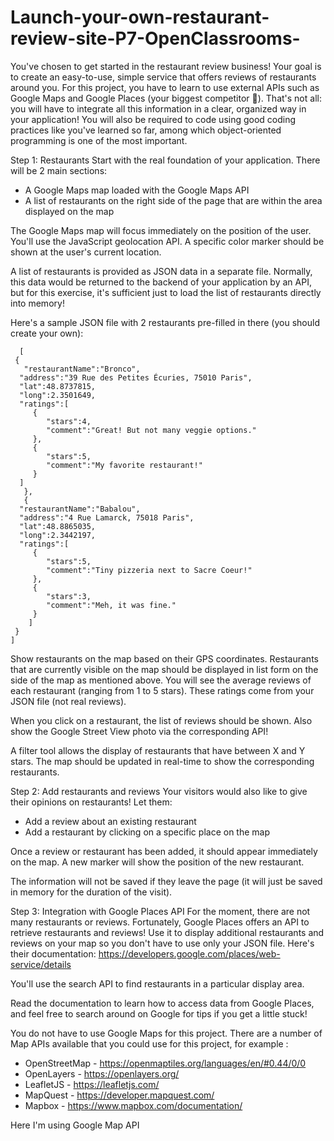 # Launch-your-own-restaurant-review-site-P7-OpenClassrooms-
You've chosen to get started in the restaurant review business! Your goal is to create an easy-to-use, simple service that offers reviews of restaurants around you.  For this project, you have to learn to use external APIs such as Google Maps and Google Places (your biggest competitor 😬). That's not all: you will have to integrate all this information in a clear, organized way in your application!  You will also be required to code using good coding practices like you've learned so far, among which object-oriented programming is one of the most important.

Step 1: Restaurants
Start with the real foundation of your application. There will be 2 main sections:
- A Google Maps map loaded with the Google Maps API
- A list of restaurants on the right side of the page that are within the area displayed on the map

The Google Maps map will focus immediately on the position of the user. You'll use the JavaScript geolocation API. A specific color marker should be shown at the user's current location.

A list of restaurants is provided as JSON data in a separate file. Normally, this data would be returned to the backend of your application by an API, but for this exercise, it's sufficient just to load the list of restaurants directly into memory!

Here's a sample JSON file with 2 restaurants pre-filled in there (you should create your own):


      [
     {
       "restaurantName":"Bronco",
      "address":"39 Rue des Petites Écuries, 75010 Paris",
      "lat":48.8737815,
      "long":2.3501649,
      "ratings":[
         {
            "stars":4,
            "comment":"Great! But not many veggie options."
         },
         {
            "stars":5,
            "comment":"My favorite restaurant!"
         }
      ]
       },
       {
      "restaurantName":"Babalou",
      "address":"4 Rue Lamarck, 75018 Paris",
      "lat":48.8865035,
      "long":2.3442197,
      "ratings":[
         {
            "stars":5,
            "comment":"Tiny pizzeria next to Sacre Coeur!"
         },
         {
            "stars":3,
            "comment":"Meh, it was fine."
         }
        ]
     }
    ]


Show restaurants on the map based on their GPS coordinates. Restaurants that are currently visible on the map should be displayed in list form on the side of the map as mentioned above. You will see the average reviews of each restaurant (ranging from 1 to 5 stars). These ratings come from your JSON file (not real reviews).

When you click on a restaurant, the list of reviews should be shown. Also show the Google Street View photo via the corresponding API! 

A filter tool allows the display of restaurants that have between X and Y stars. The map should be updated in real-time to show the corresponding restaurants.

Step 2: Add restaurants and reviews
Your visitors would also like to give their opinions on restaurants!
Let them:
- Add a review about an existing restaurant
- Add a restaurant by clicking on a specific place on the map

Once a review or restaurant has been added, it should appear immediately on the map. A new marker will show the position of the new restaurant.

The information will not be saved if they leave the page (it will just be saved in memory for the duration of the visit).

Step 3: Integration with Google Places API
For the moment, there are not many restaurants or reviews. Fortunately, Google Places offers an API to retrieve restaurants and reviews! Use it to display additional restaurants and reviews on your map so you don't have to use only your JSON file. Here's their documentation: https://developers.google.com/places/web-service/details

You'll use the search API to find restaurants in a particular display area.

Read the documentation to learn how to access data from Google Places, and feel free to search around on Google for tips if you get a little stuck!

You do not have to use Google Maps for this project. There are a number of Map APIs available that you could use for this project, for example :

- OpenStreetMap - https://openmaptiles.org/languages/en/#0.44/0/0
- OpenLayers - https://openlayers.org/
- LeafletJS - https://leafletjs.com/
- MapQuest - https://developer.mapquest.com/
- Mapbox - https://www.mapbox.com/documentation/

Here I'm using Google Map API
